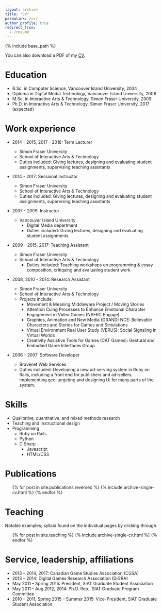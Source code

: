 ```yaml
---
layout: archive
title: "CV"
permalink: /cv/
author_profile: true
redirect_from:
  - /resume
---
```


{% include base_path %}

You can also download a PDF of my [CV](https://michaelnixon.github.io/files/Michael_Nixon_CV.pdf "CV").

Education
======
* B.Sc. in Computer Science, Vancouver Island University, 2004
* Diploma in Digital Media Technology, Vancouver Island University, 2006
* M.Sc. in Interactive Arts & Technology, Simon Fraser University, 2009
* Ph.D. in Interactive Arts & Technology, Simon Fraser University, 2017 (expected)

Work experience
======
* 2014 - 2015, 2017 - 2018: Term Lecturer
  * Simon Fraser University
  * School of Interactive Arts & Technology
  * Duties included: Giving lectures, designing and evaluating student assignments, supervising teaching assistants

* 2014 - 2017: Sessional Instructor
  * Simon Fraser University
  * School of Interactive Arts & Technology
  * Duties included: Giving lectures, designing and evaluating student assignments, supervising teaching assistants

* 2007 - 2009: Instructor
  * Vancouver Island University
	* Digital Media department
	* Duties included: Giving lectures, designing and evaluating student assignments
	
* 2009 - 2015, 2017: Teaching Assistant
	* Simon Fraser University
  * School of Interactive Arts & Technology
	* Duties included: Teaching workshops on programming & essay composition, critiquing and evaluating student work

* 2008, 2010 - 2014: Research Assistant
	* Simon Fraser University
	* School of Interactive Arts & Technology
	* Projects include:
		* Movement & Meaning Middleware Project / Moving Stories
		* Attention Cuing Processes to Enhance Emotional Character Engagement in Video Games (NSERC Engage)
		* Graphics, Animation and New Media (GRAND) NCE: Believable Characters and Stories for Games and Simulations
		* Virtual Environment Real User Study (VERUS): Social Signaling in Virtual Worlds
		* Creativity Assistive Tools for Games (CAT Games): Gestural and Embodied Game Interfaces Group
		
* 2006 - 2007: Software Developer
	* Bravenet Web Services
	* Duties included: Developing a new ad-serving system in Ruby on Rails, including a front end for publishers and ad-sellers. Implementing geo-targeting and designing UI for many parts of the system.
  
Skills
======
* Qualitative, quantitative, and mixed methods research
* Teaching and instructional design
* Programming
  * Ruby on Rails
  * Python
  * C Sharp
	* Javascript
	* HTML/CSS

Publications
======
  <ul>{% for post in site.publications reversed %}
    {% include archive-single-cv.html %}
  {% endfor %}</ul>
  
Teaching
======
Notable examples; syllabi found on the individual pages by clicking through.
  <ul>{% for post in site.teaching %}
    {% include archive-single-cv.html %}
  {% endfor %}</ul>
  
Service, leadership, affiliations
======
* 2013 – 2014, 2017: Canadian Game Studies Association (CGSA)		
* 2013 – 2014: Digital Games Research Association (DiGRA)		
* May 2011 – Spring 2015: President, SIAT Graduate Student Association		
* May 2011 – Aug 2012, 2014: Ph.D. Rep., SIAT Graduate Program Committee		
* 2010 – 2011, Spring 2015 – Summer 2015: Vice-President, SIAT Graduate Student Association		

